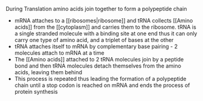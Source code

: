 During Translation amino acids join together to form a polypeptide chain

+ mRNA attaches to a [[ribosomes|ribosome]] and tRNA collects [[Amino acids]] from the [[cytoplasm]] and carries them to the ribosome. tRNA is a single stranded molecule with a  binding site at one end thus it can only carry one type of amino acid, and a triplet of bases at the other
+ tRNA attaches itself to mRNA by complementary base pairing - 2 molecules attach to mRNA at a time
+ The [[Amino acids]] attached to 2 tRNA molecules join by a peptide bond and then tRNA molecules detach themselves from the amino acids, leaving them behind
+ This process is repeated thus leading the formation of a polypeptide chain until a stop codon is reached on mRNA and ends the process of protein synthesis
